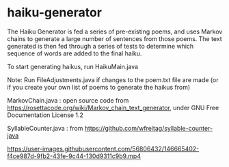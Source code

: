 # haiku-generator
The Haiku Generator is fed a series of pre-existing poems, and uses Markov chains to generate a large number of sentences from those poems. The text generated is then fed through a series of tests to determine which sequence of words are added to the final haiku. 

To start generating haikus, run HaikuMain.java

Note: Run FileAdjustments.java if changes to the poem.txt file are made (or if you create your own list of poems to generate the haikus from)

MarkovChain.java : open source code from https://rosettacode.org/wiki/Markov_chain_text_generator, under GNU Free Documentation License 1.2

SyllableCounter.java : from https://github.com/wfreitag/syllable-counter-java

https://user-images.githubusercontent.com/56806432/146665402-f4ce987d-9fb2-43fe-9c44-130d9311c9b9.mp4

